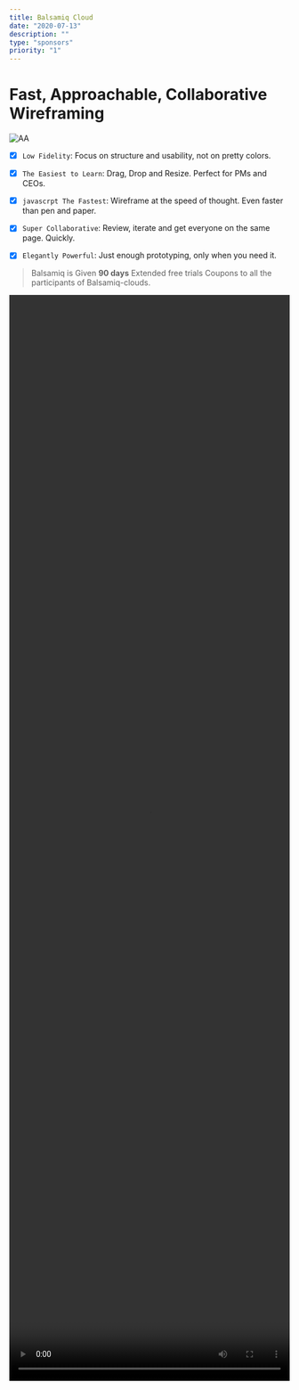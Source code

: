 ```yaml
---
title: Balsamiq Cloud 
date: "2020-07-13"
description: ""
type: "sponsors"
priority: "1"
---
```


# Fast, Approachable, Collaborative Wireframing


![AA](https://media.balsamiq.com/cloud/images/landing_page_thumbnail_wide.png)

- [x] `Low Fidelity`: Focus on structure and usability, not on pretty colors.

- [x] `The Easiest to Learn`: Drag, Drop and Resize. Perfect for PMs and CEOs.

- [x] `javascrpt The Fastest`: Wireframe at the speed of thought. Even faster than pen and paper.

- [x] `Super Collaborative`: Review, iterate and get everyone on the same page. Quickly.

- [x] `Elegantly Powerful`: Just enough prototyping, only when you need it.

> Balsamiq is Given **90 days** Extended free trials Coupons to all the participants of Balsamiq-clouds.

<video width="100%" height="50%" controls>
  <source src="https://media.balsamiq.com/cloud/video/landing/Feature_5.mp4" type="video/mp4">
</video>
